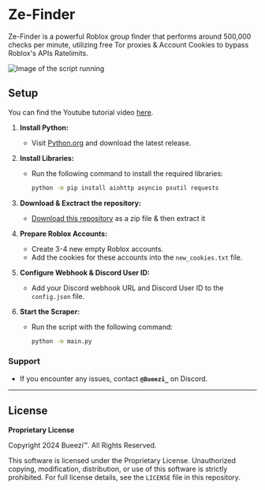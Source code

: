 # Ze-Finder

Ze-Finder is a powerful Roblox group finder that performs around 500,000 checks per minute, utilizing free Tor proxies & Account Cookies to bypass Roblox's APIs Ratelimits.  

![Image of the script running](https://i.imgur.com/JI0caCj.png)

## Setup

You can find the Youtube tutorial video [here](https://youtu.be/tavy6EUamYk).

1. **Install Python:**
   - Visit [Python.org](https://www.python.org/downloads/) and download the latest release.

2. **Install Libraries:**
   - Run the following command to install the required libraries:
     ```bash
     python -m pip install aiohttp asyncio psutil requests
     ```
3. **Download & Exctract the repository:**
   - [Download this repository](https://github.com/Bueezi/ZeFinder-Roblox-Group-Finder/archive/refs/heads/main.zip) as a zip file & then extract it
4. **Prepare Roblox Accounts:**
   - Create 3-4 new empty Roblox accounts.
   - Add the cookies for these accounts into the `new_cookies.txt` file.

5. **Configure Webhook & Discord User ID:**
   - Add your Discord webhook URL and Discord User ID to the `config.json` file.


6. **Start the Scraper:**
   - Run the script with the following command:
     ```bash
     python -m main.py
     ```

### Support

- If you encounter any issues, contact **``@Bueezi_``** on Discord.

---

## License

**Proprietary License**

Copyright 2024 Bueezi™. All Rights Reserved.

This software is licensed under the Proprietary License. Unauthorized copying, modification, distribution, or use of this software is strictly prohibited. For full license details, see the `LICENSE` file in this repository.
